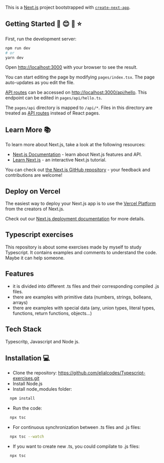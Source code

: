 This is a [Next.js](https://nextjs.org/) project bootstrapped with [`create-next-app`](https://github.com/vercel/next.js/tree/canary/packages/create-next-app).

## Getting Started :book: :blush: :pencil: :star:

First, run the development server:

```bash
npm run dev
# or
yarn dev
```

Open [http://localhost:3000](http://localhost:3000) with your browser to see the result.

You can start editing the page by modifying `pages/index.tsx`. The page auto-updates as you edit the file.

[API routes](https://nextjs.org/docs/api-routes/introduction) can be accessed on [http://localhost:3000/api/hello](http://localhost:3000/api/hello). This endpoint can be edited in `pages/api/hello.ts`.

The `pages/api` directory is mapped to `/api/*`. Files in this directory are treated as [API routes](https://nextjs.org/docs/api-routes/introduction) instead of React pages.

## Learn More 📚

To learn more about Next.js, take a look at the following resources:

- [Next.js Documentation](https://nextjs.org/docs) - learn about Next.js features and API.
- [Learn Next.js](https://nextjs.org/learn) - an interactive Next.js tutorial.

You can check out [the Next.js GitHub repository](https://github.com/vercel/next.js/) - your feedback and contributions are welcome!

## Deploy on Vercel

The easiest way to deploy your Next.js app is to use the [Vercel Platform](https://vercel.com/new?utm_medium=default-template&filter=next.js&utm_source=create-next-app&utm_campaign=create-next-app-readme) from the creators of Next.js.

Check out our [Next.js deployment documentation](https://nextjs.org/docs/deployment) for more details.







## Typescript exercises 


This repository is about some exercises made by myself to study Typescript. It contains examples and comments to understand the code. Maybe it can help someone.


## Features 

- it is divided into different .ts files and their corresponding compiled .js files.
- there are examples with primitive data (numbers, strings, bolleans, arrays)
- there are examples with special data (any, union types, literal types, functions, return functions, objects...)

 
## Tech Stack 

Typescritp, Javascript and Node js.
  

## Installation 💻 

- Clone the repository: https://github.com/elialcodes/Typescript-exercises.git
- Install Node.js
- Install node_modules folder: 

```bash
  npm install
```

- Run the code: 

```bash
  npx tsc
```

- For continuous synchronization between .ts files and .js files: 

```bash
  npx tsc --watch
```

- If you want to create new .ts, you could compilate to .js files: 

```bash
  npx tsc
```

